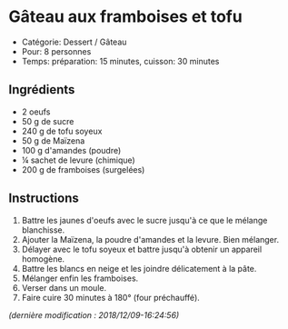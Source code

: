 # Gâteau aux framboises et tofu

* Catégorie: Dessert / Gâteau
* Pour: 8 personnes
* Temps: préparation: 15 minutes, cuisson: 30 minutes

## Ingrédients
* 2 oeufs
* 50 g de sucre
* 240 g de tofu soyeux
* 50 g de Maïzena
* 100 g d'amandes (poudre)
* &frac14; sachet de levure (chimique)
* 200 g de framboises (surgelées)

## Instructions
1. Battre les jaunes d'oeufs avec le sucre jusqu'à ce que le mélange blanchisse.
1. Ajouter la Maïzena, la poudre d'amandes et la levure. Bien mélanger.
1. Délayer avec le tofu soyeux et battre jusqu'à obtenir un appareil homogène.
1. Battre les blancs en neige et les joindre délicatement à la pâte.
1. Mélanger enfin les framboises.
1. Verser dans un moule.
1. Faire cuire 30 minutes à 180° (four préchauffé).

_(dernière modification : 2018/12/09-16:24:56)_
